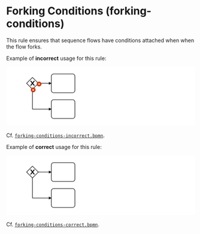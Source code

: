 # Forking Conditions (forking-conditions)

This rule ensures that sequence flows have conditions attached when when the flow forks.

Example of __incorrect__ usage for this rule:

![Incorrect usage example](./examples/forking-conditions-incorrect.png)

Cf. [`forking-conditions-incorrect.bpmn`](./examples/forking-conditions-incorrect.bpmn).


Example of __correct__ usage for this rule:

![Correct usage example](./examples/forking-conditions-correct.png)

Cf. [`forking-conditions-correct.bpmn`](./examples/exclusive-gateway-conditions-correct.bpmn).